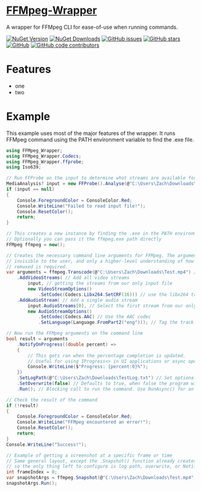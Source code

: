 # [FFMpeg-Wrapper](https://www.nuget.org/packages/FFMpeg-Wrapper/) 
A wrapper for FFMpeg CLI for ease-of-use when running commands.

[![NuGet Version](https://img.shields.io/nuget/v/FFMpeg_Wrapper)](https://www.nuget.org/packages/FFMpeg_Wrapper/)
[![NuGet Downloads](https://img.shields.io/nuget/dt/FFMpeg_Wrapper)](https://www.nuget.org/packages/FFMpeg_Wrapper/)
[![GitHub issues](https://img.shields.io/github/issues/ZacharyCarey/FFMpeg-Wrapper)](https://github.com/ZacharyCarey/FFMpeg-Wrapper/issues)
[![GitHub stars](https://img.shields.io/github/stars/ZacharyCarey/FFMpeg-Wrapper)](https://github.com/ZacharyCarey/FFMpeg-Wrapper/stargazers)
[![GitHub](https://img.shields.io/github/license/ZacharyCarey/FFMpeg-Wrapper)](https://github.com/ZacharyCarey/FFMpeg-Wrapper/blob/master/LICENSE.txt)
[![GitHub code contributors](https://img.shields.io/github/contributors/ZacharyCarey/FFMpeg-Wrapper)](https://github.com/ZacharyCarey/FFMpeg-Wrapper/graphs/contributors)

# Features
- one
- two

# Example
This example uses most of the major features of the wrapper. It runs FFMpeg command using the PATH environment variable to find the .exe file.

```c#
using FFMpeg_Wrapper;
using FFMpeg_Wrapper.Codecs;
using FFMpeg_Wrapper.ffprobe;
using Iso639;

// Run FFProbe on the input to determine what streams are available for processing.
MediaAnalysis? input = new FFProbe().Analyse(@"C:\Users\Zach\Downloads\VTS_02_1.VOB");
if (input == null)
{
    Console.ForegroundColor = ConsoleColor.Red;
    Console.WriteLine("Failed to read input file!");
    Console.ResetColor();
    return;
}

// This creates a new instance by finding the .exe in the PATH environment variable
// Optionally you can pass it the ffmpeg.exe path directly
FFMpeg ffmpeg = new();

// Creates the necessary command line arguments for FFMpeg. The arguments themselves are
// invisible to the user, and only a higher-level understanding of how the streams should be
// remuxed is required.
var arguments = ffmpeg.Transcode(@"C:\Users\Zach\Downloads\Test.mp4") // Start a transcode command and set our desired output file
    .AddVideoStreams( // Add all video streams
        input, // getting the streams from our only input file
        new VideoStreamOptions() 
			.SetCodec(Codecs.Libx264.SetCRF(16))) // use the libx264 transcoder with -crf 16
    .AddAudioStream( // Add a single audio stream
        input.AudioStreams[0], // Select the first stream from our only input file
        new AudioStreamOptions() 
			.SetCodec(Codecs.AAC) // Use the AAC codec
			.SetLanguage(Language.FromPart2("eng"))); // Tag the track language as "English"

// Now run the FFMpeg arguments on the command line
bool result = arguments
    .NotifyOnProgress((double percent) =>
    {
        // This gets ran when the percentage completion is updated.
        // Useful for using IProgress<> in UI applications or async operation
        Console.WriteLine($"Progress: {percent:0}%");
    })
    .SetLogPath(@"C:\Users\Zach\Downloads\TestLog.txt") // Set optional log path. Will print the full command ran, the FFMpeg output, and the exit code or exception of the process.
    .SetOverwrite(false) // Defaults to true, when false the program will exit with an error if the output file already exists.
    .Run(); // Blocking call to run the command. Use RunAsync() for an async call.

// Check the result of the command
if (!result)
{
    Console.ForegroundColor = ConsoleColor.Red;
    Console.WriteLine("FFMpeg encountered an error!");
    Console.ResetColor();
    return;
}
Console.WriteLine("Success!");

// Example of getting a screenshot at a specific frame or time
// Same general layout, except the .Snapshot() function already creates all the arguments,
// so the only thing left to configure is log path, overwrite, or NotifyOnProgress (same as previous example)
int frameIndex = 0;
var snapshotArgs = ffmpeg.Snapshot(@"C:\Users\Zach\Downloads\Test.mp4", frameIndex, @"C:\Users\Zach\Downloads\Snapshot_frame_0.png");
snapshotArgs.Run();
```
